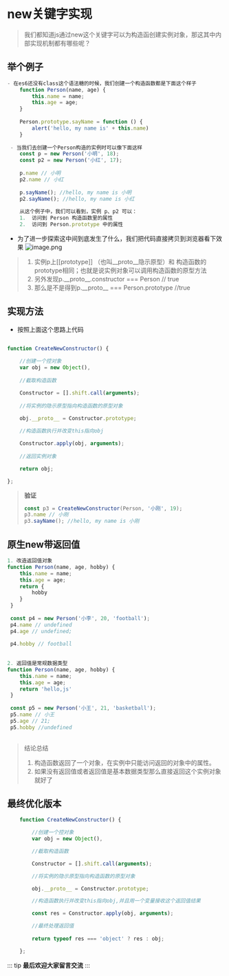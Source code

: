 # new关键字实现

> 我们都知道js通过new这个关键字可以为构造函创建实例对象，那这其中内部实现机制都有哪些呢？
>
## 举个例子

```js new 操作案例
- 在es6还没有class这个语法糖的时候，我们创建一个构造函数都是下面这个样子
    function Person(name, age) {
        this.name = name;
        this.age = age;
    }
    
    Person.prototype.sayName = function () {
        alert('hello, my name is' + this.name)
    }
    
 - 当我们去创建一个Person构造的实例时可以像下面这样
    const p = new Person('小明', 18);
    const p2 = new Person('小红', 17);
    
    p.name // 小明
    p2.name // 小红
    
    p.sayName(); //hello, my name is 小明
    p2.sayName(); //hello, my name is 小红
    
    从这个例子中，我们可以看到，实例 p、p2 可以：
    1.  访问到 Person 构造函数里的属性
    2.  访问到 Person.prototype 中的属性
```

- 为了进一步探索这中间到底发生了什么，我们把代码直接拷贝到浏览器看下效果
![image.png](https://p1-juejin.byteimg.com/tos-cn-i-k3u1fbpfcp/38080d8751c242a1bd3b0e72d0a7a002~tplv-k3u1fbpfcp-watermark.image?)

> 1. 实例p上[[prototype]] （也叫__proto__隐示原型）和 构造函数的prototype相同；也就是说实例对象可以调用构造函数的原型方法
> 2. 另外发现p.\_\_proto\_\_.constructor === Person // true
> 3. 那么是不是得到p.\_\_proto\_\_ === Person.prototype //true 

## 实现方法

- 按照上面这个思路上代码

```js 实现new 模板1

function CreateNewConstructor() {
    
    //创建一个控对象
    var obj = new Object(),
    
    //截取构造函数

    Constructor = [].shift.call(arguments);
    
    //将实例的隐示原型指向构造函数的原型对象

    obj.__proto__ = Constructor.prototype;
    
    //构造函数执行并改变this指向obj

    Constructor.apply(obj, arguments);
    
    //返回实例对象

    return obj;

};

```

> **验证**
>
> ```js
> const p3 = CreateNewConstructor(Person, '小刚', 19);
> p3.name // 小刚
> p3.sayName(); //hello, my name is 小刚
> ```

## 原生new带返回值

```js new返回值测试
1. 改造返回值对象
function Person(name, age, hobby) {
    this.name = name;
    this.age = age;
    return {
        hobby
    }
 }
 
 const p4 = new Person('小李', 20, 'football');
 p4.name // undefined
 p4.age // undefined;
 
 p4.hobby // football
 
 
2. 返回值是常规数据类型
function Person(name, age, hobby) {
    this.name = name;
    this.age = age;
    return 'hello,js'
 }
 
 const p5 = new Person('小王', 21, 'basketball');
 p5.name // 小王
 p5.age // 21;
 p5.hobby //undefined
 
```

> 结论总结
>
> 1. 构造函数返回了一个对象，在实例中只能访问返回的对象中的属性。
> 2. 如果没有返回值或者返回值是基本数据类型那么直接返回这个实例对象就好了

## 最终优化版本

```js 最终版本
    function CreateNewConstructor() {

        //创建一个控对象
        var obj = new Object(),

        //截取构造函数

        Constructor = [].shift.call(arguments);

        //将实例的隐示原型指向构造函数的原型对象

        obj.__proto__ = Constructor.prototype;

        //构造函数执行并改变this指向obj,并且用一个变量接收这个返回值结果

        const res = Constructor.apply(obj, arguments);

        //最终处理返回值
       
        return typeof res === 'object' ? res : obj;

    };
```

::: tip
**最后欢迎大家留言交流**
:::
